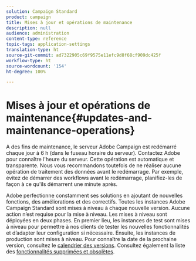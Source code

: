 ```yaml
---
solution: Campaign Standard
product: campaign
title: Mises à jour et opérations de maintenance
description: null
audience: administration
content-type: reference
topic-tags: application-settings
translation-type: ht
source-git-commit: ad7322905c69f9575e11efc9d8f68cf909dc425f
workflow-type: ht
source-wordcount: '154'
ht-degree: 100%

---
```



# Mises à jour et opérations de maintenance{#updates-and-maintenance-operations}

A des fins de maintenance, le serveur Adobe Campaign est redémarré chaque jour à 6 h (dans le fuseau horaire du serveur). Contactez Adobe pour connaître l&#39;heure du serveur. Cette opération est automatique et transparente. Nous vous recommandons toutefois de ne réaliser aucune opération de traitement des données avant le redémarrage. Par exemple, évitez de démarrer des workflows avant le redémarrage, planifiez-les de façon à ce qu&#39;ils démarrent une minute après.

Adobe perfectionne constamment ses solutions en ajoutant de nouvelles fonctions, des améliorations et des correctifs. Toutes les instances Adobe Campaign Standard sont mises à niveau à chaque nouvelle version. Aucune action n’est requise pour la mise à niveau. Les mises à niveau sont déployées en deux phases. En premier lieu, les instances de test sont mises à niveau pour permettre à nos clients de tester les nouvelles fonctionnalités et d’adapter leur configuration si nécessaire. Ensuite, les instances de production sont mises à niveau. Pour connaître la date de la prochaine version, consultez le [calendrier des versions](https://helpx.adobe.com/fr/campaign/kb/acs-release-planning.html). Consultez également la liste des [fonctionnalités supprimées et obsolètes](../../rn/using/deprecated-features.md).
